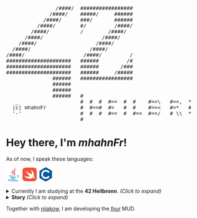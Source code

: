 <pre>
                /####/  #################                                      
              /####/    #####/     ######                                      
            /####/      ###/       ######                                      
          /####/        #/         /####/                                      
        /####/          /        /####/                                        
      /####/                   /####/                                          
    /####/                   /####/                                            
  /####/                   /####/                                              
/####/                   /####/         /                                      
#####################   ######         /#                                      
#####################   ######       /###                                      
#####################   ######     /#####                                      
               ######   #################                                      
               ######                                                          
               ######                                                          
               ######   #                                                      
   _                    #  #  #  #==  #  #    #==\   #==,  *==*  #\\  #  #\\  #
  |c| mhahnFr           #  #==#  #=   #  #    #==<   #=*   #  #  # \\ #  # \\ #
  '-'                   #  #  #  #==  #  #==  #==/   # \\  *==*  #  \\#  #  \\#
                        #                                                      
</pre>
# Hey there, I'm *mhahnFr*!
As of now, I speak these languages:
<p align="left"><a href="https://en.wikipedia.org/wiki/Java_(programming_language)" target="_blank"> <img src="https://raw.githubusercontent.com/devicons/devicon/master/icons/java/java-original.svg" alt="Java Programming language" width="40" height="40"/></a>
<a href="https://www.swift.org/about" target="_blank"> <img src="https://raw.githubusercontent.com/devicons/devicon/master/icons/swift/swift-original.svg" alt="Swift Programming language" width="40" height="40"/></a>
<a href="https://en.wikipedia.org/wiki/C_(programming_language)" target="_blank"> <img src="https://raw.githubusercontent.com/devicons/devicon/master/icons/c/c-plain.svg" alt="C Programming language" width="40" height="40"/></a>

<details><summary>Currently I am studying at the <b>42 Heilbronn</b>. <i>(Click to expand)</i></summary>

## [42 Heilbronn]
The [42 Heilbronn] is a coding school with a completely new educational design.
There are no teachers, everyone is learning by everyone. This design, called
``peer learning``, challenges traditional education principles very
successfully. One can learn coding from scratch, but also people with a coding
background are welcomed.

Repositories that belong to projects of the [42 School] are preceeded by
``42cursus``. More informations about the [42 Heilbronn] can be found on their
website: [42heilbronn.de](https://www.42heilbronn.de/learncoderepeat)

You can contact me on [Slack] as well as on [Discord]. My 42 intra profile can
be found [here](https://profile.intra.42.fr/users/mhahn).

</details>

<details><summary><b>Story</b> <i>(Click to expand)</i></summary>

## Developer story
I started my journey of programming back in 2012, when I was 12 years old. I
started by reading a book about the [Java Programming Language]. After that, I
wrote a few projects in order to learn more about the main principles of
coding. After going through a second book, I wrote the [iSongs-RadioText]
project.

In 2015, I jumped on the Android platform and wrote a few apps,
including the [Rock-Paper-Scissors] app. Later, in 2016, I started
experimenting with OpenGL ES on Android. In addition to that project, I wrote
the [Shader IDE] to improve the workflow with the GLSL shaders. As I used the
Wavefront format for the 3D data for my app, I wrote the [Object Converter] in
2017, which converts the Wavefront 3D data in my own file format, called
**G**raphic**W**orld**O**bjects. Also in 2017, I wrote a small application to
automatically connect to my Android device, the [ADB Connector].

After having done all these projects, I made in 2018 an application to make
backups of my projects, the [Project Backupper]. Initially, it should simply
copy registered files to a specific location. As I was working in a virtual
machine, I had the problem that the guest was able to see the host's file
system, but the host could not see the guest's file system. To be still able to
copy the files, I added the possibility to use two instances of the
application, one inside of the VM, one on the host machine. The two instances
are communicating via the local network.

In 2019, I remade the [iSongs-RadioText] project, showing my capabilities of
coding in the [Java Programming language]. After finishing it, having made all
projects using the [Java Programming language], I decided to move on with
another language, the [Swift Programming language]. I started learning the
[Swift Programming language] already back in 2016, but my first project is from
2019, the [ADB Connector Mac]. This is a remake of the [ADB Connector], which
was written in a quick and dirty way.

In the second half of 2020, I started learning C++. But soon in the beginning
of 2021, I discovered the [42 School], and I decided to give the [42 Heilbronn]
a try. Having been selected after the [piscine], I became one of the first
students to discover the freshly opened [42 Heilbronn]. The language used in
their core [curriculum] is the C Programming language. Later on, other
programming languages are also used.

</details>

Together with [nijakow], I am developing the *[four]* MUD.

[four]: https://www.github.com/nijakow/four
[nijakow]: https://www.github.com/nijakow
[iSongs-RadioText]: https://www.github.com/mhahnFr/iSongs-RadioText
[Rock-Paper-Scissors]: https://www.github.com/mhahnFr/RockPaperScissors
[Shader IDE]: https://www.github.com/mhahnFr/ShaderIDE
[Object Converter]: https://www.github.com/mhahnFr/Object_Converter
[ADB Connector]: https://www.github.com/mhahnFr/ADB_Connector
[Project Backupper]: https://www.github.com/mhahnFr/Project_Backupper
[Swift Programming language]: https://www.github.com/apple/swift
[ADB Connector Mac]: https://www.github.com/mhahnFr/ADB_Connector_Mac
[piscine]: https://www.42heilbronn.de/learncoderepeat
[curriculum]: https://www.42heilbronn.de/en/curriculum
[42 School]: https://www.github.com/42-School
[42 Heilbronn]: https://www.42heilbronn.de/learncoderepeat
[GitHub Profile]: https://www.github.com/mhahnFr
[Java Programming language]: https://www.github.com/openjdk
[Slack]: https://42born2code.slack.com/team/U024Z2NSVK7
[Discord]: https://www.discordapp.com/users/831935383997644870

